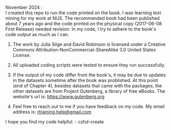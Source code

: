 November 2024 : \
I created this repo to run the code printed on the book. I was learning text mining for my work at NUS. The recommended book had been published about 7 years ago and the code printed on the physical copy (2017-06-08 First Release) needed revision. In my code, I try to adhere to the book's code output as much as I can.

1. The work by Julia Silge and David Robinson is licensed under a Creative Commons Attribution-NonCommercial-ShareAlike 3.0 United States License.

2. All uploaded coding scripts were tested to ensure they run successfully.

3. If the output of my code differ from the book's, it may be due to updates in the datasets sometime after the book was problished. At this point (end of Chapter 4), besides datasets that came with the packages, the other datasets are from Project Gutenberg, a library of free eBooks. The website's url is: https://www.gutenberg.org

4. Feel free to reach out to me if you have feedback on my code. My email address is: rtraining.help@gmail.com

I hope you find my code helpful. - czhd-create
